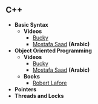 ## C++
+ **Basic Syntax**
  + **Videos**
    + [Bucky](https://www.youtube.com/watch?v=tvC1WCdV1XU&list=PLDED25B8DC0FEF9A1&index=1&t=12s&ab_channel=thenewboston)
    + [Mostafa Saad](https://www.youtube.com/playlist?list=PLPt2dINI2MIZPFq6HyUB1Uhxdh1UDnZMS) **(Arabic)**
+ **Object Oriented Programming**
  + **Videos**
    + [Bucky](https://www.youtube.com/playlist?list=PLKeuJMFpWfxeLpamM60a8irUpJEjGuTwh)
    + [Mostafa Saad](https://www.youtube.com/playlist?list=PLPt2dINI2MIbMba7tpx3qvmgOsDlpITwG) **(Arabic)**
  + **Books**
    + [Robert Lafore](https://drive.google.com/file/d/0B70vhqJ7llQQZVZnZ3UwaWVDcms/view?fbclid=IwAR0sIR3JTRzKA8AEGkEvFs5L-6YuMgRrmVHIjBXXAyuW9-nUaD2vCbKAJqs&resourcekey=0-T49XyD3ripXLIvNkBD7Eqw)
+ **Pointers**
+ **Threads and Locks**
